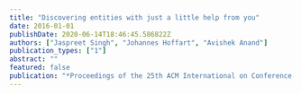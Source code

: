 ```yaml
---
title: "Discovering entities with just a little help from you"
date: 2016-01-01
publishDate: 2020-06-14T18:46:45.586822Z
authors: ["Jaspreet Singh", "Johannes Hoffart", "Avishek Anand"]
publication_types: ["1"]
abstract: ""
featured: false
publication: "*Proceedings of the 25th ACM International on Conference on Information and Knowledge Management*"
---
```



